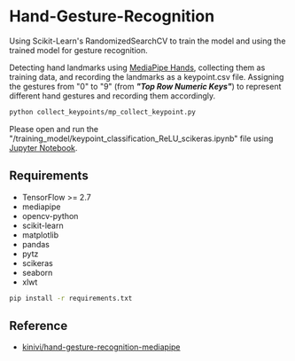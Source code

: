 # Hand-Gesture-Recognition
Using Scikit-Learn's RandomizedSearchCV to train the model and using the trained model for gesture recognition.

Detecting hand landmarks using [MediaPipe Hands](https://github.com/google/mediapipe/blob/master/docs/solutions/hands.md), collecting them as training data, and recording the landmarks as a keypoint.csv file.
Assigning the gestures from "0" to "9" (from ***"Top Row Numeric Keys"***) to represent different hand gestures and recording them accordingly.
```bash
python collect_keypoints/mp_collect_keypoint.py
```

Please open and run the "/training_model/keypoint_classification_ReLU_scikeras.ipynb" file using [Jupyter Notebook](https://jupyter.org/).

## Requirements
- TensorFlow >= 2.7
- mediapipe
- opencv-python
- scikit-learn
- matplotlib
- pandas
- pytz
- scikeras
- seaborn
- xlwt
```bash
pip install -r requirements.txt
```

## Reference
- [kinivi/hand-gesture-recognition-mediapipe](https://github.com/kinivi/hand-gesture-recognition-mediapipe)
